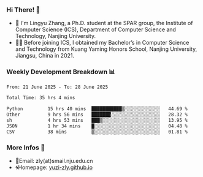 ### Hi There! 👋 
- 🐳 I'm Lingyu Zhang, a Ph.D. student at the SPAR group, the Institute of Computer Science (ICS), Department of Computer Science and Technology, Nanjing University.
- 🧑‍🎓 Before joining ICS, I obtained my Bachelor’s in Computer Science and Technology from Kuang Yaming Honors School, Nanjing University, Jiangsu, China in 2021.

### Weekly Development Breakdown :bar_chart:

<!--START_SECTION:waka-->

```txt
From: 21 June 2025 - To: 28 June 2025

Total Time: 35 hrs 4 mins

Python         15 hrs 40 mins  ███████████▒░░░░░░░░░░░░░   44.69 %
Other          9 hrs 56 mins   ███████░░░░░░░░░░░░░░░░░░   28.32 %
sh             4 hrs 53 mins   ███▒░░░░░░░░░░░░░░░░░░░░░   13.95 %
JSON           1 hr 34 mins    █░░░░░░░░░░░░░░░░░░░░░░░░   04.48 %
CSV            38 mins         ▒░░░░░░░░░░░░░░░░░░░░░░░░   01.81 %
```

<!--END_SECTION:waka-->

<!--
### Github Contributions :octocat:

![](https://raw.githubusercontent.com/yuzi-zly/yuzi-zly/output/github-contribution-grid-snake.svg)              
-->

### More Infos 📖

- 📧Email: zly(at)smail.nju.edu.cn
- 🌀Homepage: [yuzi-zly.github.io](https://yuzi-zly.github.io/)
